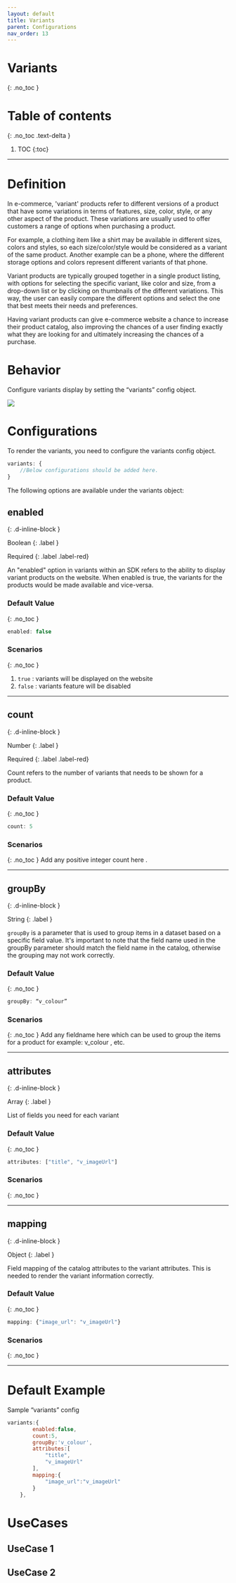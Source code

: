 ```yaml
---
layout: default
title: Variants
parent: Configurations
nav_order: 13
---
```


# Variants
{: .no_toc }

# Table of contents
{: .no_toc .text-delta }

1. TOC
{:toc}

---

# Definition
In e-commerce, 'variant' products refer to different versions of a product that have some variations in terms of features, size, color, style, or any other aspect of the product. These variations are usually used to offer customers a range of options when purchasing a product.

For example, a clothing item like a shirt may be available in different sizes, colors and styles, so each size/color/style would be considered as a variant of the same product. Another example can be a phone, where the different storage options and colors represent different variants of that phone.

Variant products are typically grouped together in a single product listing, with options for selecting the specific variant, like color and size, from a drop-down list or by clicking on thumbnails of the different variations. This way, the user can easily compare the different options and select the one that best meets their needs and preferences.

Having variant products can give e-commerce website a chance to increase their product catalog, also improving the chances of a user finding exactly what they are looking for and ultimately increasing the chances of a purchase.

# Behavior

Configure variants display by setting the “variants” config object.

[![](https://unbxd.com/docs/wp-content/uploads/2020/05/variants-SDK.png)](https://unbxd.com/docs/wp-content/uploads/2020/05/variants-SDK.png)


# Configurations

To render the variants, you need to configure the variants config object.

```js
variants: {
    //Below configurations should be added here.
}
```

The following options are available under the variants object:

## enabled
{: .d-inline-block }

Boolean
{: .label }

Required
{: .label .label-red}

An "enabled" option in variants within an SDK refers to the ability to display variant products on the website. When enabled is true, the variants for the products would be made available and vice-versa.

### Default Value
{: .no_toc }

```js
enabled: false
```

### Scenarios
{: .no_toc }
1.  `true` : variants will be displayed on the website
2.  `false` : variants feature will be disabled

---

## count
{: .d-inline-block }

Number
{: .label }

Required
{: .label .label-red}

Count refers to the number of variants that needs to be shown for a product.

### Default Value
{: .no_toc }
```js
count: 5
```

### Scenarios
{: .no_toc }
Add any positive integer count here .

---

## groupBy
{: .d-inline-block }

String
{: .label }

`groupBy` is a parameter that is used to group items in a dataset based on a specific field value. It's important to note that the field name used in the groupBy parameter should match the field name in the catalog, otherwise the grouping may not work correctly.


### Default Value
{: .no_toc }

```js
groupBy: “v_colour”
```

### Scenarios
{: .no_toc }
Add any fieldname here which can be used to group the items for a product for example: v_colour ,   etc.

---
## attributes
{: .d-inline-block }

Array
{: .label }

List of fields you need for each variant

### Default Value
{: .no_toc }
```js
attributes: ["title", "v_imageUrl"]			
```

### Scenarios
{: .no_toc }

---
## mapping
{: .d-inline-block }

Object
{: .label }

Field mapping of the catalog attributes to the variant attributes. This is needed to render the variant information correctly.


### Default Value
{: .no_toc }
``` js
mapping: {"image_url": "v_imageUrl"}	
```

### Scenarios
{: .no_toc }

---

# Default Example 

Sample “variants” config

```js
variants:{
        enabled:false,
        count:5,
        groupBy:'v_colour',
        attributes:[
            "title",
            "v_imageUrl"
        ],
        mapping:{
            "image_url":"v_imageUrl"
        }
    },
```

# UseCases

## UseCase 1

## UseCase 2
